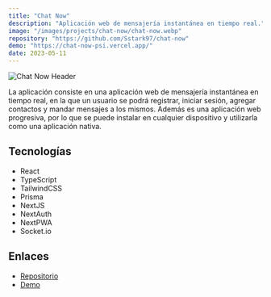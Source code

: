 ```yaml
---
title: "Chat Now"
description: "Aplicación web de mensajería instantánea en tiempo real."
image: "/images/projects/chat-now/chat-now.webp"
repository: "https://github.com/Sstark97/chat-now"
demo: "https://chat-now-psi.vercel.app/"
date: 2023-05-11
---
```


![Chat Now Header](/images/projects/chat-now/chat-now-banner.webp)

La aplicación consiste en una aplicación web de mensajería instantánea en tiempo real, en la que un usuario se podrá 
registrar, iniciar sesión, agregar contactos y mandar mensajes a los mismos.
Además es una aplicación web progresiva, por lo que se puede instalar en cualquier dispositivo y utilizarla como una
aplicación nativa.

## Tecnologías
- React
- TypeScript
- TailwindCSS
- Prisma
- NextJS
- NextAuth
- NextPWA
- Socket.io

## Enlaces
- [Repositorio](https://github.com/Sstark97/chat-now)
- [Demo](https://chat-now-psi.vercel.app/)